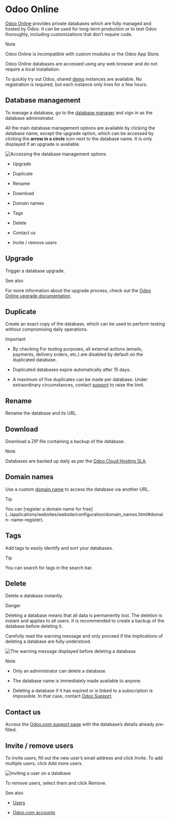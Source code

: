 # Odoo Online

[Odoo Online](https://www.odoo.com/trial) provides private databases which are
fully managed and hosted by Odoo. It can be used for long-term production or
to test Odoo thoroughly, including customizations that don’t require code.

Note

Odoo Online is incompatible with custom modules or the Odoo App Store.

Odoo Online databases are accessed using any web browser and do not require a
local installation.

To quickly try out Odoo, shared [demo](https://demo.odoo.com) instances are
available. No registration is required, but each instance only lives for a few
hours.

## Database management

To manage a database, go to the [database
manager](https://www.odoo.com/my/databases) and sign in as the database
administrator.

All the main database management options are available by clicking the
database name, except the upgrade option, which can be accessed by clicking
the **arrow in a circle** icon next to the database name. It is only displayed
if an upgrade is available.

![Accessing the database management options](../_images/database-manager.png)

  * Upgrade

  * Duplicate

  * Rename

  * Download

  * Domain names

  * Tags

  * Delete

  * Contact us

  * Invite / remove users

## Upgrade

Trigger a database upgrade.

See also

For more information about the upgrade process, check out the [Odoo Online
upgrade documentation](upgrade.html#upgrade-request-test-database).

## Duplicate

Create an exact copy of the database, which can be used to perform testing
without compromising daily operations.

Important

  * By checking For testing purposes, all external actions (emails, payments, delivery orders, etc.) are disabled by default on the duplicated database.

  * Duplicated databases expire automatically after 15 days.

  * A maximum of five duplicates can be made per database. Under extraordinary circumstances, contact [support](https://www.odoo.com/help) to raise the limit.

## Rename

Rename the database and its URL.

## Download

Download a ZIP file containing a backup of the database.

Note

Databases are backed up daily as per the [Odoo Cloud Hosting
SLA](https://www.odoo.com/cloud-sla).

## Domain names

Use a custom [domain
name](../applications/websites/website/configuration/domain_names.html) to
access the database via another URL.

Tip

You can [register a domain name for
free](../applications/websites/website/configuration/domain_names.html#domain-
name-register).

## Tags

Add tags to easily identify and sort your databases.

Tip

You can search for tags in the search bar.

## Delete

Delete a database instantly.

Danger

Deleting a database means that all data is permanently lost. The deletion is
instant and applies to all users. It is recommended to create a backup of the
database before deleting it.

Carefully read the warning message and only proceed if the implications of
deleting a database are fully understood.

![The warning message displayed before deleting a
database](../_images/delete.png)

Note

  * Only an administrator can delete a database.

  * The database name is immediately made available to anyone.

  * Deleting a database if it has expired or is linked to a subscription is impossible. In that case, contact [Odoo Support](https://www.odoo.com/help).

## Contact us

Access the [Odoo.com support page](https://www.odoo.com/help) with the
database’s details already pre-filled.

## Invite / remove users

To invite users, fill out the new user’s email address and click Invite. To
add multiple users, click Add more users.

![Inviting a user on a database](../_images/invite-users.png)

To remove users, select them and click Remove.

See also

  * [Users](../applications/general/users.html)

  * [Odoo.com accounts](odoo_accounts.html)

